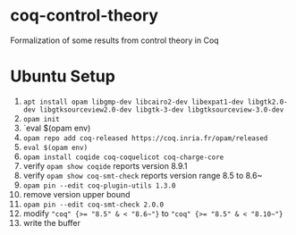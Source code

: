 # coq-control-theory
Formalization of some results from control theory in Coq

# Ubuntu Setup

1. `apt install opam libgmp-dev libcairo2-dev libexpat1-dev libgtk2.0-dev libgtksourceview2.0-dev libgtk-3-dev libgtksourceview-3.0-dev`
2. `opam init`
3. `eval $(opam env)
4. `opam repo add coq-released https://coq.inria.fr/opam/released`
5. `eval $(opam env)`
6. `opam install coqide coq-coquelicot coq-charge-core`
7. verify `opam show coqide` reports version 8.9.1
8. verify `opam show coq-smt-check` reports version range 8.5 to 8.6~
9. `opam pin --edit coq-plugin-utils 1.3.0`
10. remove version upper bound
9. `opam pin --edit coq-smt-check 2.0.0`
10. modify `"coq" {>= "8.5" & < "8.6~"}` to `"coq" {>= "8.5" & < "8.10~"}`
11. write the buffer
